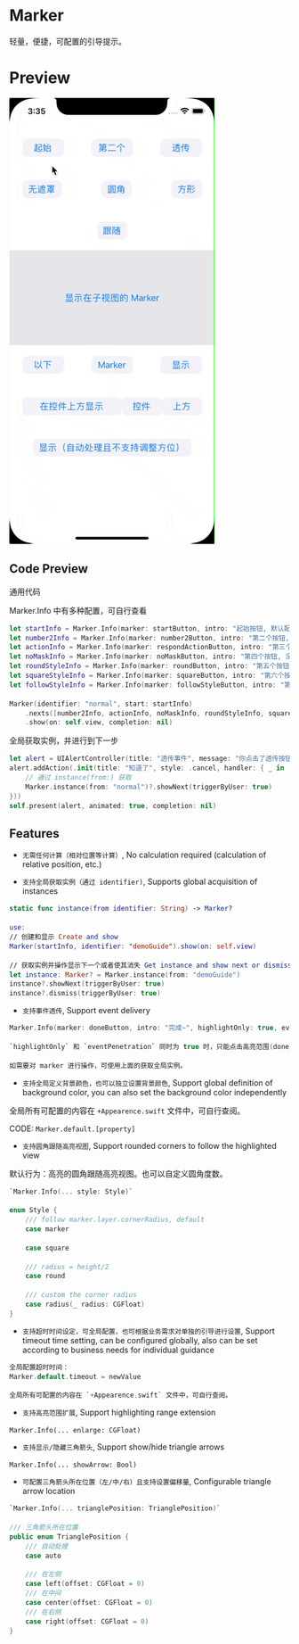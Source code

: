 # Marker

轻量，便捷，可配置的引导提示。

# Preview

![Demo](Demo/preview.gif)

## Code Preview

通用代码

Marker.Info 中有多种配置，可自行查看

```swift
let startInfo = Marker.Info(marker: startButton, intro: "起始按钮, 默认配置, 最大宽度 320, 点击任意处进入下一个", trianglePosition: .left(offset: 0))
let number2Info = Marker.Info(marker: number2Button, intro: "第二个按钮, 默认配置", trianglePosition: .right(offset: 0))
let actionInfo = Marker.Info(marker: respondActionButton, intro: "第三个按钮, 可透传事件：仅点击高亮范围有效，且点击事，事件可以传递到按钮上（执行按钮的点击事件）并触发下一步事件", highlightOnly: true, eventPenetration: true)
let noMaskInfo = Marker.Info(marker: noMaskButton, intro: "第四个按钮, 没有遮罩", trianglePosition: .center(offset: 0), dimFrame: .zero)
let roundStyleInfo = Marker.Info(marker: roundButton, intro: "第五个按钮, 圆角遮罩, 且高亮范围有 10px 的扩张", style: .round, enlarge: 10)
let squareStyleInfo = Marker.Info(marker: squareButton, intro: "第六个按钮, 方形遮罩", style: .square)
let followStyleInfo = Marker.Info(marker: followStyleButton, intro: "第七个按钮, 跟随视图的风格, 视图是圆角就是圆角，方形就是方形, 高亮范围有 4px 的扩张", style: .marker, enlarge: 4)

Marker(identifier: "normal", start: startInfo)
    .nexts([number2Info, actionInfo, noMaskInfo, roundStyleInfo, squareStyleInfo, followStyleInfo])
    .show(on: self.view, completion: nil)
```

全局获取实例，并进行到下一步
```swift
let alert = UIAlertController(title: "透传事件", message: "你点击了透传按钮, 且按下`知道了`的时候会触发下一步引导", preferredStyle: .alert)
alert.addAction(.init(title: "知道了", style: .cancel, handler: { _ in
    // 通过 instance(from:) 获取
    Marker.instance(from: "normal")?.showNext(triggerByUser: true)
}))
self.present(alert, animated: true, completion: nil)
```


## Features

* `无需任何计算（相对位置等计算）`, No calculation required (calculation of relative position, etc.)

* `支持全局获取实例（通过 identifier)`, Supports global acquisition of instances

```swift
static func instance(from identifier: String) -> Marker?

use:
// 创建和显示 Create and show
Marker(startInfo, identifier: "demoGuide").show(on: self.view)

// 获取实例并操作显示下一个或者使其消失 Get instance and show next or dismiss
let instance: Marker? = Marker.instance(from: "demoGuide")
instance?.showNext(triggerByUser: true)
instance?.dismiss(triggerByUser: true)
```

* `支持事件透传`, Support event delivery

```swift
Marker.Info(marker: doneButton, intro: "完成~", highlightOnly: true, eventPenetration: true)

`highlightOnly` 和 `eventPenetration` 同时为 true 时，只能点击高亮范围(doneButton)才有响应，同时会响应 doneButton 的点击事件。

如需要对 marker 进行操作，可使用上面的获取全局实例。
```

* `支持全局定义背景颜色，也可以独立设置背景颜色`, Support global definition of background color, you can also set the background color independently

全局所有可配置的内容在 `+Appearence.swift` 文件中，可自行查阅。

CODE: `Marker.default.[property]`

* `支持圆角跟随高亮视图`, Support rounded corners to follow the highlighted view

默认行为：高亮的圆角跟随高亮视图。也可以自定义圆角度数。

```swift
`Marker.Info(... style: Style)`

enum Style {
    /// follow marker.layer.cornerRadius, default
    case marker
    
    case square
    
    /// radius = height/2
    case round
    
    /// custom the corner radius
    case radius(_ radius: CGFloat)
}
```

* `支持超时时间设定，可全局配置，也可根据业务需求对单独的引导进行设置`, Support timeout time setting, can be configured globally, also can be set according to business needs for individual guidance

```swift
全局配置超时时间：
Marker.default.timeout = newValue

全局所有可配置的内容在 `+Appearence.swift` 文件中，可自行查阅。
```

* `支持高亮范围扩展`, Support highlighting range extension

`Marker.Info(... enlarge: CGFloat)`

* `支持显示/隐藏三角箭头`, Support show/hide triangle arrows

`Marker.Info(... showArrow: Bool)`

* `可配置三角箭头所在位置（左/中/右）且支持设置偏移量`, Configurable triangle arrow location

```swift
`Marker.Info(... trianglePosition: TrianglePosition)`

/// 三角箭头所在位置
public enum TrianglePosition {
    /// 自动处理
    case auto
    
    /// 在左侧
    case left(offset: CGFloat = 0)
    /// 在中间
    case center(offset: CGFloat = 0)
    /// 在右侧
    case right(offset: CGFloat = 0)
}
```
